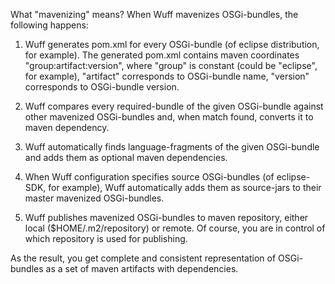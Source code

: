 What "mavenizing" means? When Wuff mavenizes OSGi-bundles, the following happens:

1. Wuff generates pom.xml for every OSGi-bundle (of eclipse distribution, for example). The generated pom.xml contains maven coordinates "group:artifact:version", where "group" is constant (could be "eclipse", for example), "artifact" corresponds to OSGi-bundle name, "version" corresponds to OSGi-bundle version.

2. Wuff compares every required-bundle of the given OSGi-bundle against other mavenized OSGi-bundles and, when match found, converts it to maven dependency.

3. Wuff automatically finds language-fragments of the given OSGi-bundle and adds them as optional maven dependencies.

4. When Wuff configuration specifies source OSGi-bundles (of eclipse-SDK, for example), Wuff automatically adds them as source-jars to their master mavenized OSGi-bundles.

5. Wuff publishes mavenized OSGi-bundles to maven repository, either local ($HOME/.m2/repository) or remote. Of course, you are in control of which repository is used for publishing.

As the result, you get complete and consistent representation of OSGi-bundles as a set of maven artifacts with dependencies.